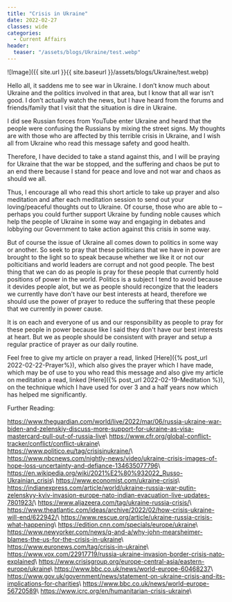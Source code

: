 ```yaml
---
title: "Crisis in Ukraine"
date: 2022-02-27
classes: wide
categories:
  - Current Affairs
header: 
  teaser: "/assets/blogs/Ukraine/test.webp"
---
```


![Image]({{ site.url }}{{ site.baseurl }}/assets/blogs/Ukraine/test.webp)

Hello all, it saddens me to see war in Ukraine. I don’t know much about Ukraine and the politics involved in that area, but I know that all war isn’t good. I don’t actually watch the news, but I have heard from the forums and friends/family that I visit that the situation is dire in Ukraine.

I did see Russian forces from YouTube enter Ukraine and heard that the people were confusing the Russians by mixing the street signs. My thoughts are with those who are affected by this terrible crisis in Ukraine, and I wish all from Ukraine who read this message safety and good health.

Therefore, I have decided to take a stand against this, and I will be praying for Ukraine that the war be stopped, and the suffering and chaos be put to an end there because I stand for peace and love and not war and chaos as should we all.

Thus, I encourage all who read this short article to take up prayer and also meditation and after each meditation session to send out your loving/peaceful thoughts out to Ukraine. Of course, those who are able to – perhaps you could further support Ukraine by funding noble causes which help the people of Ukraine in some way and engaging in debates and lobbying our Government to take action against this crisis in some way. 

But of course the issue of Ukraine all comes down to politics in some way or another. So seek to pray that these politicians that we have in power are brought to the light so to speak because whether we like it or not our polticitians and world leaders are corrupt and not good people. The best thing that we can do as people is pray for these people that currently hold positions of power in the world. Politics is a subject I tend to avoid because it devides people alot, but we as people should recongize that the leaders we currently have don't have our best interests at heard, therefore we should use the power of prayer to reduce the suffering that these people that we currently in power cause. 

It is on each and everyone of us and our responsibility as people to pray for these people in power because like I said they don't have our best interests at heart. But we as people should be consistent with prayer and setup a regular practice of prayer as our daily routine. 

Feel free to give my article on prayer a read, linked [Here]({% post_url 2022-02-22-Prayer%}), which also gives the prayer which I have made, which may be of use to you who read this message and also give my article on meditation a read, linked [Here]({% post_url 2022-02-19-Meditation %}), on the technique which I have used for over 3 and a half years now which has helped me significantly. 

Further Reading:

<https://www.theguardian.com/world/live/2022/mar/06/russia-ukraine-war-biden-and-zelenskiy-discuss-more-support-for-ukraine-as-visa-mastercard-pull-out-of-russia-live>\\
<https://www.cfr.org/global-conflict-tracker/conflict/conflict-ukraine>\\
<https://www.politico.eu/tag/crisisinukraine/>\\
<https://www.nbcnews.com/nightly-news/video/ukraine-crisis-images-of-hope-loss-uncertainty-and-defiance-134635077796>\\
<https://en.wikipedia.org/wiki/2021%E2%80%932022_Russo-Ukrainian_crisis>\\
<https://www.economist.com/ukraine-crisis>\\
<https://indianexpress.com/article/world/ukraine-russia-war-putin-zelenskyy-kyiv-invasion-europe-nato-indian-evacuation-live-updates-7801923/>\\
<https://www.aljazeera.com/tag/ukraine-russia-crisis/>\\
<https://www.theatlantic.com/ideas/archive/2022/02/how-crisis-ukraine-will-end/622942/>\\
<https://www.rescue.org/article/ukraine-russia-crisis-what-happening>\\
<https://edition.cnn.com/specials/europe/ukraine>\\
<https://www.newyorker.com/news/q-and-a/why-john-mearsheimer-blames-the-us-for-the-crisis-in-ukraine>\\
<https://www.euronews.com/tag/crisis-in-ukraine>\\
<https://www.vox.com/22917719/russia-ukraine-invasion-border-crisis-nato-explained>\\
<https://www.crisisgroup.org/europe-central-asia/eastern-europe/ukraine>\\
<https://www.bbc.co.uk/news/world-europe-60468237>\\
<https://www.gov.uk/government/news/statement-on-ukraine-crisis-and-its-implications-for-charities>\\
<https://www.bbc.co.uk/news/world-europe-56720589>\\
<https://www.icrc.org/en/humanitarian-crisis-ukraine>\\
